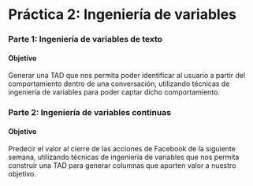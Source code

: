 # Práctica 2: Ingeniería de variables
### Parte 1:  Ingeniería de variables de texto
#### Objetivo
Generar una TAD que nos permita poder identificar al usuario a partir del comportamiento dentro de una conversación, utilizando técnicas de ingeniería de variables para poder captar dicho comportamiento.

### Parte 2: Ingeniería de variables continuas
#### Objetivo
Predecir el valor al cierre de las acciones de Facebook de la siguiente semana, utilizando técnicas de ingeniería de variables que nos permita construir una TAD para generar columnas que aporten valor a nuestro objetivo.
